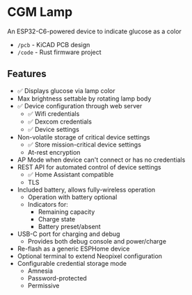 # CGM Lamp

An ESP32-C6-powered device to indicate glucose as a color

- `/pcb` - KiCAD PCB design
- `/code` - Rust firmware project

## Features

- ✅ Displays glucose via lamp color
- Max brightness settable by rotating lamp body
- ✅ Device configuration through web server
  - ✅ Wifi credentials
  - ✅ Dexcom credentials
  - ✅ Device settings
- Non-volatile storage of critical device settings
  - ✅ Store mission-critical device settings
  - At-rest encryption
- AP Mode when device can't connect or has no credentials
- REST API for automated control of device settings
  - ✅ Home Assistant compatible
  - TLS
- Included battery, allows fully-wireless operation
  - Operation with battery optional
  - Indicators for:
    - Remaining capacity
    - Charge state
    - Battery preset/absent
- USB-C port for charging and debug
  - Provides both debug console and power/charge
- Re-flash as a generic ESPHome device
- Optional terminal to extend Neopixel configuration
- Configurable credential storage mode
  - Amnesia
  - Password-protected
  - Permissive
